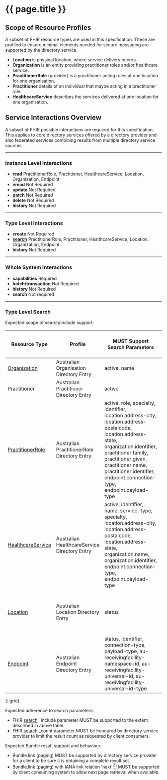 # {{ page.title }}

## Scope of Resource Profiles

A subset of FHIR resource types are used in this specification. These are profiled to ensure minimal elements needed for secure messaging are supported by the directory service.

* **Location** is physical location, where service delivery occurs.
* **Organization** is an entity providing practitioner roles and/or healthcare service.
* **PractitionerRole** (provider) is a practitioner acting roles at one location for one organisation.
* **Practitioner** details of an individual that maybe acting in a practitioner role.
* **HealthcareService** describes the services delivered at one location for one organisation.


## Service Interactions Overview

A subset of FHIR possible interactions are required for this specification. This applies to core directory services offered by a directory 
provider and also federated services combining results from multiple directory service sources.

----------
### Instance Level Interactions	

* **[read](http://hl7.org/fhir/R4/http.html#read)** PractitionerRole, Practitioner, HealthcareService, Location, Organization, Endpoint
* **vread** Not Required 
* **update** Not Required
* **patch** Not Required
* **delete** Not Required
* **history** Not Required

----------
### Type Level Interactions

* **create** Not Required
* **[search](http://hl7.org/fhir/R4/http.html#search)** PractitionerRole, Practitioner, HealthcareService, Location, Organization, Endpoint
* **history** Not Required

----------
### Whole System Interactions

* **capabilities** Required
* **batch/transaction** Not Required
* **history** Not Required
* **search** Not required

----------
### Type Level Search

Expected scope of search/include support:

|Resource Type|Profile|MUST Support Search Parameters|SHOULD Support Search Parameters|Includes|
|---|---|---|---|---|
|[Organization](StructureDefinition-au-pd-organisation.html#search)| Australian Organisation Directory Entry | active, name | identifier ||
|[Practitioner](StructureDefinition-au-pd-practitioner.html#search)| Australian Practitioner Directory Entry | active | identifier, family, given, name ||
|[PractitionerRole](StructureDefinition-au-pd-practitionerrole.html#search)| Australian PractitionerRole Directory Entry | active, role, specialty, identifier, location.address-city, location.address-postalcode, location.address-state, organization.identifier, practitioner.family, practitioner.given, practitioner.name, practitioner.identifier, endpoint.connection-type, endpoint.payload-type | location.near, location.near-distance | location, organization, endpoint, practitioner |
|[HealthcareService](StructureDefinition-au-pd-healthcareservice.html#search)| Australian HealthcareService Directory Entry | active, identifier, name, service-type, specialty, location.address-city, location.address-postalcode, location.address-state, organization.name, organization.identifier, endpoint.connection-type, endpoint.payload-type | location.near, location.near-distance | location, organization, endpoint |
|[Location](StructureDefinition-au-pd-location.html#search)| Australian Location Directory Entry | status | address-city, address-postalcode, address-state, near, near-distance ||
|[Endpoint](StructureDefinition-au-pd-sm-endpoint.html#search)| Australian Endpoint Directory Entry | status, identifier, connection-type, payload-type, au-receivingfacility-namespace-id, au-receivingfacility-universal-id, au-receivingfacility-universal-id-type |||
{:.grid}

Expected adherence to search parameters:
* FHIR [search](http://hl7.org/fhir/R4/http.html#search) _include parameter MUST be supported to the extent described in above table.
* FHIR [search](http://hl7.org/fhir/R4/http.html#search) _count parameter MUST be honoured by directory service provider to limit the result count as requested by client consumers.

Expected Bundle result support and behaviour:
* Bundle.link (paging) MUST be supported by directory service provider for a client to be sure it is obtaining a complete result set.
* Bundle.link (paging) with IANA link relation 'next'[<sup>[1]</sup>](http://www.iana.org/assignments/link-relations/link-relations.xhtml#link-relations-1) MUST be supported by client consuming system to allow next page retrieval when available.



